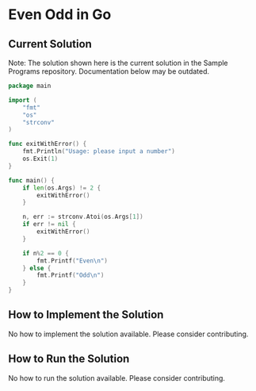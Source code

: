 # Even Odd in Go

## Current Solution

Note: The solution shown here is the current solution in the Sample Programs repository. Documentation below may be outdated.

```Go
package main

import (
	"fmt"
	"os"
	"strconv"
)

func exitWithError() {
	fmt.Println("Usage: please input a number")
	os.Exit(1)
}

func main() {
	if len(os.Args) != 2 {
		exitWithError()
	}

	n, err := strconv.Atoi(os.Args[1])
	if err != nil {
		exitWithError()
	}

	if n%2 == 0 {
		fmt.Printf("Even\n")
	} else {
		fmt.Printf("Odd\n")
	}
}

```

## How to Implement the Solution

No how to implement the solution available. Please consider contributing.

## How to Run the Solution

No how to run the solution available. Please consider contributing.